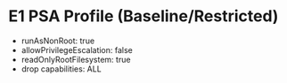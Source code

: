 # E1 PSA Profile (Baseline/Restricted)

- runAsNonRoot: true
- allowPrivilegeEscalation: false
- readOnlyRootFilesystem: true
- drop capabilities: ALL
